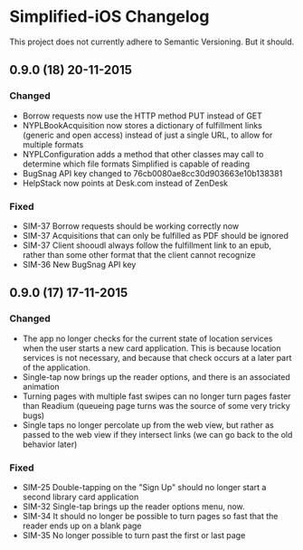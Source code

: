 # Simplified-iOS Changelog
This project does not currently adhere to Semantic Versioning. But it should.

## 0.9.0 (18) 20-11-2015
### Changed
- Borrow requests now use the HTTP method PUT instead of GET
- NYPLBookAcquisition now stores a dictionary of fulfillment links (generic and open access) instead of just a single URL, to allow for multiple formats
- NYPLConfiguration adds a method that other classes may call to determine which file formats Simplified is capable of reading
- BugSnag API key changed to 76cb0080ae8cc30d903663e10b138381
- HelpStack now points at Desk.com instead of ZenDesk

### Fixed
- SIM-37 Borrow requests should be working correctly now
- SIM-37 Acquisitions that can only be fulfilled as PDF should be ignored
- SIM-37 Client shooudl always follow the fulfillment link to an epub, rather than some other format that the client cannot recognize
- SIM-36 New BugSnag API key

## 0.9.0 (17) 17-11-2015
### Changed
- The app no longer checks for the current state of location services when the user starts a new card application. This is because location services is not necessary, and because that check occurs at a later part of the application.
- Single-tap now brings up the reader options, and there is an associated animation
- Turning pages with multiple fast swipes can no longer turn pages faster than Readium (queueing page turns was the source of some very tricky bugs)
- Single taps no longer percolate up from the web view, but rather as passed to the web view if they intersect links (we can go back to the old behavior later)
 
### Fixed
- SIM-25 Double-tapping on the "Sign Up" should no longer start a second library card application
- SIM-32 Single-tap brings up the reader options menu, now.
- SIM-34 It should no longer be possible to turn pages so fast that the reader ends up on a blank page
- SIM-35 No longer possible to turn past the first or last page